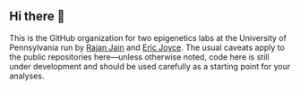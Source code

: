 ## Hi there 👋

This is the GitHub organization for two epigenetics labs at the University of Pennsylvania run by [Rajan Jain](https://www.med.upenn.edu/jainlab/) and [Eric Joyce](https://ericjoycelab.com/). The usual caveats apply to the public repositories here—unless otherwise noted, code here is still under development and should be used carefully as a starting point for your analyses.
